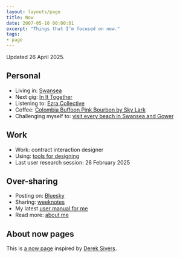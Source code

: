 ```yaml
---
layout: layouts/page
title: Now
date: 2007-05-10 00:00:01
excerpt: "Things that I’m focused on now."
tags:
- page
---
```


Updated 26 April 2025.

## Personal

- Living in: [Swansea](/blog/things-to-do-in-swansea/)
- Next gig: [In It Together](https://www.inittogetherfestival.com/)
- Listening to: [Ezra Collective](https://www.ezracollective.com/)
- Coffee: [Colombia Buffoon Pink Bourbon by Sky Lark](https://skylark.coffee/products/colombia-el-embrujo-buffoon-natural)
- Challenging myself to: [visit every beach in Swansea and Gower](/blog/visiting-all-the-beaches-in-swansea-and-gower/)

## Work

- Work: contract interaction designer
- Using: [tools for designing](/uses)
- Last user research session: 26 February 2025

## Over-sharing

- Posting on: [Bluesky](https://bsky.app/profile/benjystanton.co.uk)
- Sharing: [weeknotes](/blog/category/weeknotes)
- My latest [user manual for me](/blog/a-user-manual-for-me-version-3/)
- Read more: [about me](/about)

## About now pages

This is [a now page](https://nownownow.com/about) inspired by [Derek Sivers](https://sive.rs/now).